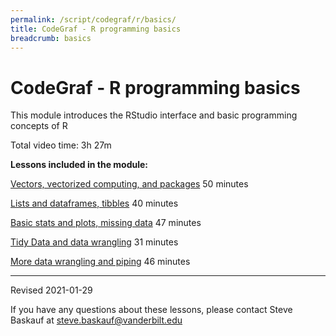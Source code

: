 ```yaml
---
permalink: /script/codegraf/r/basics/
title: CodeGraf - R programming basics
breadcrumb: basics
---
```


# CodeGraf - R programming basics

This module introduces the RStudio interface and basic programming concepts of R

Total video time: 3h 27m

**Lessons included in the module:**

[Vectors, vectorized computing, and packages](../../011) 50 minutes

[Lists and dataframes, tibbles](../../012) 40 minutes

[Basic stats and plots, missing data](../../013) 47 minutes

[Tidy Data and data wrangling](../../014a) 31 minutes

[More data wrangling and piping](../../014b) 46 minutes

----

Revised 2021-01-29

If you have any questions about these lessons, please contact Steve Baskauf at [steve.baskauf@vanderbilt.edu](mailto:steve.baskauf@vanderbilt.edu)
